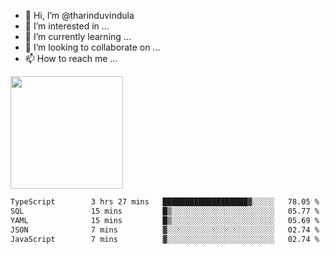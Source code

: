 - 👋 Hi, I’m @tharinduvindula
- 👀 I’m interested in ...
- 🌱 I’m currently learning ...
- 💞️ I’m looking to collaborate on ...
- 📫 How to reach me ...

<!---
tharinduvindula/tharinduvindula is a ✨ special ✨ repository because its `README.md` (this file) appears on your GitHub profile.
You can click the Preview link to take a look at your changes.
--->

<img height="180em" src="https://github-readme-stats.vercel.app/api?username=tharinduvindula&show_icons=true&hide_border=false&&count_private=true&include_all_commits=true" />


<!--START_SECTION:waka-->

```txt
TypeScript        3 hrs 27 mins   ███████████████████▓░░░░░   78.05 %
SQL               15 mins         █▒░░░░░░░░░░░░░░░░░░░░░░░   05.77 %
YAML              15 mins         █▒░░░░░░░░░░░░░░░░░░░░░░░   05.69 %
JSON              7 mins          ▓░░░░░░░░░░░░░░░░░░░░░░░░   02.74 %
JavaScript        7 mins          ▓░░░░░░░░░░░░░░░░░░░░░░░░   02.74 %
```

<!--END_SECTION:waka-->

